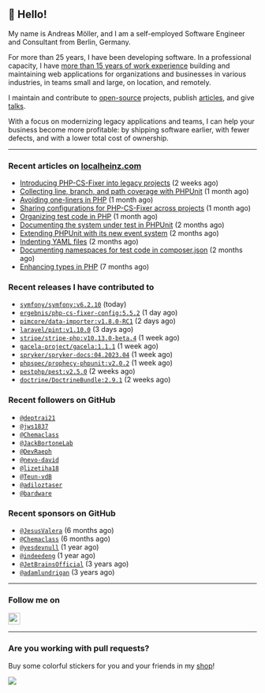 ## :wave: Hello!

My name is Andreas Möller, and I am a self-employed Software Engineer and Consultant from Berlin, Germany.

For more than 25 years, I have been developing software. In a professional capacity, I have [more than 15 years of work experience](https://localheinz.com/work-experience/) building and maintaining web applications for organizations and businesses in various industries, in teams small and large, on location, and remotely.

I maintain and contribute to [open-source](https://localheinz.com/open-source/) projects, publish [articles](https://localheinz.com/articles/), and give [talks](https://localheinz.com/talks).

With a focus on modernizing legacy applications and teams, I can help your business become more profitable: by shipping software earlier, with fewer defects, and with a lower total cost of ownership.

<hr>

### Recent articles on [localheinz.com](https://localheinz.com/articles/)

- [Introducing PHP-CS-Fixer into legacy projects](https://localheinz.com/articles/2023/04/10/introducing-php-cs-fixer-into-legacy-projects/) (2 weeks ago)
- [Collecting line, branch, and path coverage with PHPUnit](https://localheinz.com/articles/2023/03/22/collecting-line-branch-and-path-coverage-with-phpunit/) (1 month ago)
- [Avoiding one-liners in PHP](https://localheinz.com/articles/2023/03/18/avoiding-one-liners-in-php/) (1 month ago)
- [Sharing configurations for PHP-CS-Fixer across projects](https://localheinz.com/articles/2023/03/10/sharing-configurations-for-php-cs-fixer-across-projects/) (1 month ago)
- [Organizing test code in PHP](https://localheinz.com/articles/2023/03/03/organizing-test-code-in-php/) (1 month ago)
- [Documenting the system under test in PHPUnit](https://localheinz.com/articles/2023/02/22/documenting-the-system-under-test-in-phpunit/) (2 months ago)
- [Extending PHPUnit with its new event system](https://localheinz.com/articles/2023/02/14/extending-phpunit-with-its-new-event-system/) (2 months ago)
- [Indenting YAML files](https://localheinz.com/articles/2023/02/06/indenting-yaml-files/) (2 months ago)
- [Documenting namespaces for test code in composer.json](https://localheinz.com/articles/2023/01/29/documenting-namespaces-for-test-code-in-composer.json/) (2 months ago)
- [Enhancing types in PHP](https://localheinz.com/articles/2022/09/20/enhancing-types-in-php/) (7 months ago)

### Recent releases I have contributed to

- [`symfony/symfony:v6.2.10`](https://github.com/symfony/symfony/releases/tag/v6.2.10) (today)
- [`ergebnis/php-cs-fixer-config:5.5.2`](https://github.com/ergebnis/php-cs-fixer-config/releases/tag/5.5.2) (1 day ago)
- [`pimcore/data-importer:v1.8.0-RC1`](https://github.com/pimcore/data-importer/releases/tag/v1.8.0-RC1) (2 days ago)
- [`laravel/pint:v1.10.0`](https://github.com/laravel/pint/releases/tag/v1.10.0) (3 days ago)
- [`stripe/stripe-php:v10.13.0-beta.4`](https://github.com/stripe/stripe-php/releases/tag/v10.13.0-beta.4) (1 week ago)
- [`gacela-project/gacela:1.1.1`](https://github.com/gacela-project/gacela/releases/tag/1.1.1) (1 week ago)
- [`spryker/spryker-docs:04.2023.04`](https://github.com/spryker/spryker-docs/releases/tag/04.2023.04) (1 week ago)
- [`phpspec/prophecy-phpunit:v2.0.2`](https://github.com/phpspec/prophecy-phpunit/releases/tag/v2.0.2) (1 week ago)
- [`pestphp/pest:v2.5.0`](https://github.com/pestphp/pest/releases/tag/v2.5.0) (2 weeks ago)
- [`doctrine/DoctrineBundle:2.9.1`](https://github.com/doctrine/DoctrineBundle/releases/tag/2.9.1) (2 weeks ago)

### Recent followers on GitHub

- [`@deptrai21`](https://github.com/deptrai21)
- [`@jws1837`](https://github.com/jws1837)
- [`@Chemaclass`](https://github.com/Chemaclass)
- [`@JackBortoneLab`](https://github.com/JackBortoneLab)
- [`@DevRaeph`](https://github.com/DevRaeph)
- [`@nevo-david`](https://github.com/nevo-david)
- [`@lizetiha18`](https://github.com/lizetiha18)
- [`@Teun-vdB`](https://github.com/Teun-vdB)
- [`@adiloztaser`](https://github.com/adiloztaser)
- [`@bardware`](https://github.com/bardware)

### Recent sponsors on GitHub

- [`@JesusValera`](https://github.com/JesusValera) (6 months ago)
- [`@Chemaclass`](https://github.com/Chemaclass) (6 months ago)
- [`@yesdevnull`](https://github.com/yesdevnull) (1 year ago)
- [`@indeedeng`](https://github.com/indeedeng) (1 year ago)
- [`@JetBrainsOfficial`](https://github.com/JetBrainsOfficial) (3 years ago)
- [`@adamlundrigan`](https://github.com/adamlundrigan) (3 years ago)

<hr>

### Follow me on

<p>
    <a target="_blank" href="https://twitter.com/intent/follow?screen_name=localheinz" title="Follow @localheinz on Twitter"><img src="https://cdn.jsdelivr.net/npm/simple-icons@3.9.0/icons/twitter.svg" width="24px" height="24px"></a>
</p>

<hr>

### Are you working with pull requests?

Buy some colorful stickers for you and your friends in my <a target="_blank" href="https://shop.localheinz.com" title="shop.localheinz.com">shop</a>!

[![](https://localheinz.com/permanent/img/localheinz/localheinz)](https://localheinz.com/permanent/url/localheinz/localheinz)
